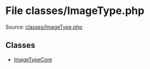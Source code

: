 File classes/ImageType.php
=========

Source: [classes/ImageType.php](https://github.com/PrestaShop/PrestaShop/blob/1.5.0.1/classes/ImageType.php)


Classes
-------

* [ImageTypeCore](class.ImageTypeCore.md)

